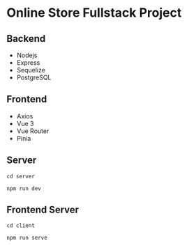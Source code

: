 # Online Store Fullstack Project

## Backend

- Nodejs
- Express
- Sequelize
- PostgreSQL

## Frontend

- Axios
- Vue 3
- Vue Router
- Pinia

## Server

`cd server`

`npm run dev`

## Frontend Server

`cd client`

`npm run serve`
